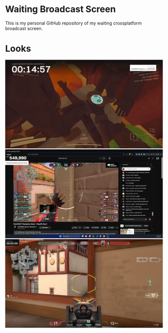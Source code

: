 # Waiting Broadcast Screen
This is my personal GitHub repository of my waiting crossplatform broadcast screen.

# Looks

![final look of waiting screen](images/1.png)
![final look of donations popup](images/2.png)
![final look of promotional content mid-waiting](images/3.png)